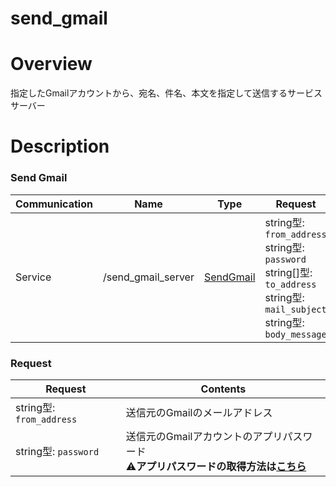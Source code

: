 # send_gmail

# Overview
指定したGmailアカウントから、宛名、件名、本文を指定して送信するサービスサーバー

# Description
### Send Gmail
| Communication | Name | Type | Request | Result |
| ---- | ---- | ---- | ---- | ---- |
| Service | /send_gmail_server | [SendGmail](https://github.com/HappyYusuke/send_gmail/blob/main/srv/SendGmail.srv) | string型: `from_address` <br>string型: `password` <br>string[]型: `to_address` <br>string型: `mail_subject` <br>string型: `body_message` | bool型: `result` |
### Request
| Request | Contents |
| ---- | ---- |
| string型: `from_address` | 送信元のGmailのメールアドレス |
| string型: `password` | 送信元のGmailアカウントのアプリパスワード <br>:warning:**アプリパスワードの取得方法は[こちら](https://support.google.com/accounts/answer/185833?hl=ja)** |
